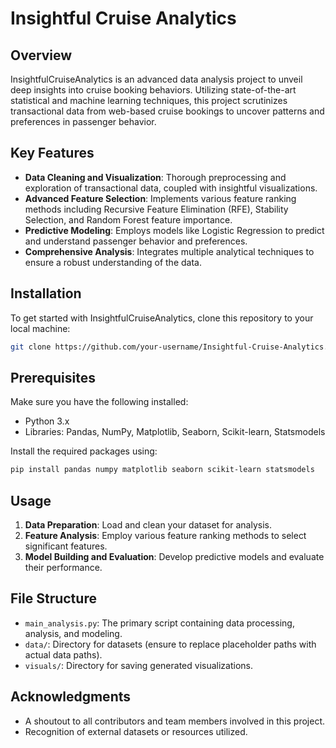 # Insightful Cruise Analytics

## Overview

InsightfulCruiseAnalytics is an advanced data analysis project to unveil deep insights into cruise booking behaviors. Utilizing state-of-the-art statistical and machine learning techniques, this project scrutinizes transactional data from web-based cruise bookings to uncover patterns and preferences in passenger behavior.

## Key Features

- **Data Cleaning and Visualization**: Thorough preprocessing and exploration of transactional data, coupled with insightful visualizations.
- **Advanced Feature Selection**: Implements various feature ranking methods including Recursive Feature Elimination (RFE), Stability Selection, and Random Forest feature importance.
- **Predictive Modeling**: Employs models like Logistic Regression to predict and understand passenger behavior and preferences.
- **Comprehensive Analysis**: Integrates multiple analytical techniques to ensure a robust understanding of the data.

## Installation

To get started with InsightfulCruiseAnalytics, clone this repository to your local machine:

```bash
git clone https://github.com/your-username/Insightful-Cruise-Analytics.git
```

## Prerequisites

Make sure you have the following installed:
- Python 3.x
- Libraries: Pandas, NumPy, Matplotlib, Seaborn, Scikit-learn, Statsmodels

Install the required packages using:

```bash
pip install pandas numpy matplotlib seaborn scikit-learn statsmodels
```

## Usage

1. **Data Preparation**: Load and clean your dataset for analysis.
2. **Feature Analysis**: Employ various feature ranking methods to select significant features.
3. **Model Building and Evaluation**: Develop predictive models and evaluate their performance.

## File Structure

- `main_analysis.py`: The primary script containing data processing, analysis, and modeling.
- `data/`: Directory for datasets (ensure to replace placeholder paths with actual data paths).
- `visuals/`: Directory for saving generated visualizations.

## Acknowledgments

- A shoutout to all contributors and team members involved in this project.
- Recognition of external datasets or resources utilized.

